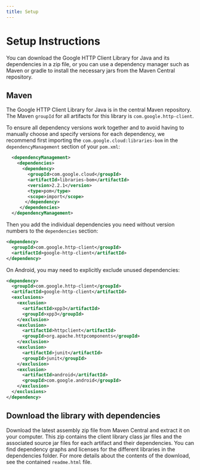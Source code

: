 ```yaml
---
title: Setup
---
```


# Setup Instructions

You can download the Google HTTP Client Library for Java and its dependencies in a zip file, or you can use a dependency manager such as Maven or gradle to install the necessary jars from the Maven Central repository.

## Maven

The Google HTTP Client Library for Java is in the central Maven repository. The Maven `groupId` for all artifacts for this library is `com.google.http-client`.

To ensure all dependency versions work together and to avoid having to manually choose and specify versions for each dependency, we recommend first importing the `com.google.cloud:libraries-bom` in the `dependencyManagement` section of your `pom.xml`:

```xml
  <dependencyManagement>
    <dependencies>
      <dependency>
        <groupId>com.google.cloud</groupId>
        <artifactId>libraries-bom</artifactId>
        <version>2.2.1</version>
        <type>pom</type>
        <scope>import</scope>
       </dependency>
     </dependencies>
  </dependencyManagement>
```

Then you add the individual dependencies you need without version numbers to the `dependencies` section:
```xml
<dependency>
  <groupId>com.google.http-client</groupId>
  <artifactId>google-http-client</artifactId>
</dependency>
```

On Android, you may need to explicitly exclude unused dependencies:
```xml
<dependency>
  <groupId>com.google.http-client</groupId>
  <artifactId>google-http-client</artifactId>
  <exclusions>
    <exclusion>
      <artifactId>xpp3</artifactId>
      <groupId>xpp3</groupId>
    </exclusion>
    <exclusion>
      <artifactId>httpclient</artifactId>
      <groupId>org.apache.httpcomponents</groupId>
    </exclusion>
    <exclusion>
      <artifactId>junit</artifactId>
      <groupId>junit</groupId>
    </exclusion>
    <exclusion>
      <artifactId>android</artifactId>
      <groupId>com.google.android</groupId>
    </exclusion>
  </exclusions>
</dependency>
```

## Download the library with dependencies

Download the latest assembly zip file from Maven Central and extract it on your computer. This zip contains the client library class jar files and the associated source jar files for each artifact and their dependencies. You can find dependency graphs and licenses for the different libraries in the dependencies folder. For more details about the contents of the download, see the contained `readme.html` file.




